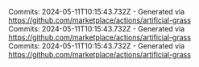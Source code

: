 Commits: 2024-05-11T10:15:43.732Z - Generated via https://github.com/marketplace/actions/artificial-grass
<br>
Commits: 2024-05-11T10:15:43.732Z - Generated via https://github.com/marketplace/actions/artificial-grass
<br>
Commits: 2024-05-11T10:15:43.732Z - Generated via https://github.com/marketplace/actions/artificial-grass
<br>

